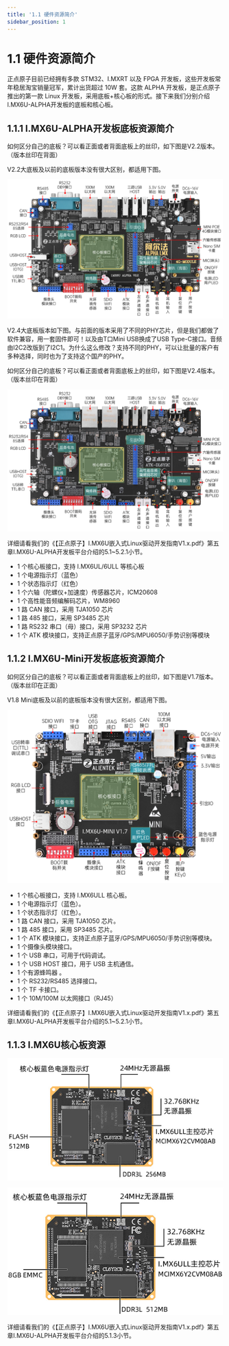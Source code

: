 ```yaml
---
title: '1.1 硬件资源简介'
sidebar_position: 1
---
```


# 1.1 硬件资源简介

正点原子目前已经拥有多款 STM32、I.MXRT 以及 FPGA 开发板，这些开发板常年稳居淘宝销量冠军，累计出货超过 10W 套。这款 ALPHA 开发板，是正点原子推出的第一款 Linux 开发板，采用底板+核心板的形式。接下来我们分别介绍I.MX6U-ALPHA开发板的底板和核心板。

## 1.1.1 I.MX6U-ALPHA开发板底板资源简介

如何区分自己的底板？可以看正面或者背面底板上的丝印，如下图是V2.2版本。（版本丝印在背面）

V2.2大底板及以前的底板版本没有很大区别，都适用下图。

![introduce](./img/introduce.png)

V2.4大底板版本如下图。与前面的版本采用了不同的PHY芯片，但是我们都做了软件兼容，用一套固件即可！以及由T口Mini USB换成了USB Type-C接口。音频由I2C2改版到了I2C1。为什么这么修改？支持不同的PHY，可以让批量的客户有多种选择，同时也为了支持这个国产的PHY。

如何区分自己的底板？可以看正面或者背面底板上的丝印，如下图是V2.4版本。（版本丝印在背面）

![v2.4](./img/v2.4.png)

详细请看我们的《【正点原子】I.MX6U嵌入式Linux驱动开发指南V1.x.pdf》第五章I.MX6U-ALPHA开发板平台介绍的5.1~5.2.1小节。

+ 1 个核心板接口，支持 I.MX6UL/6ULL 等核心板
+ 1 个电源指示灯（蓝色）
+ 1 个状态指示灯（红色）
+ 1 个六轴（陀螺仪+加速度）传感器芯片，ICM20608
+ 1 个高性能音频编解码芯片，WM8960
+ 1 路 CAN 接口，采用 TJA1050 芯片
+ 1 路 485 接口，采用 SP3485 芯片
+ 1 路 RS232 串口（母）接口，采用 SP3232 芯片
+ 1 个 ATK 模块接口，支持正点原子蓝牙/GPS/MPU6050/手势识别等模块

## 1.1.2 I.MX6U-Mini开发板底板资源简介

如何区分自己的底板？可以看正面或者背面底板上的丝印，如下图是V1.7版本。（版本丝印在正面）

V1.8 Mini底板及以前的底板版本没有很大区别，都适用下图。

![mini](./img/mini.png)

+ 1 个核心板接口，支持 I.MX6ULL 核心板。
+ 1 个电源指示灯（蓝色）。
+ 1 个状态指示灯（红色）。
+ 1 路 CAN 接口，采用 TJA1050 芯片。
+ 1 路 485 接口，采用 SP3485 芯片。
+ 1 个 ATK 模块接口，支持正点原子蓝牙/GPS/MPU6050/手势识别等模块。
+ 1 个摄像头模块接口。
+ 1 个 USB 串口，可用于代码调试。
+ 1 个 USB HOST 接口，用于 USB 主机通信。
+ 1 个有源蜂鸣器 。
+ 1 个 RS232/RS485 选择接口。
+ 1 个 TF 卡接口。
+ 1 个 10M/100M 以太网接口（RJ45）

详细请看我们的《【正点原子】I.MX6U嵌入式Linux驱动开发指南V1.x.pdf》第五章I.MX6U-ALPHA开发板平台介绍的5.1~5.2.1小节。

## 1.1.3 I.MX6U核心板资源

![coreboard_nand](./img/coreboard_nand.png)

![coreboard_emmc](./img/coreboard_emmc.png)

详细请看我们的《【正点原子】I.MX6U嵌入式Linux驱动开发指南V1.x.pdf》第五章I.MX6U-ALPHA开发板平台介绍的5.1.3小节。

